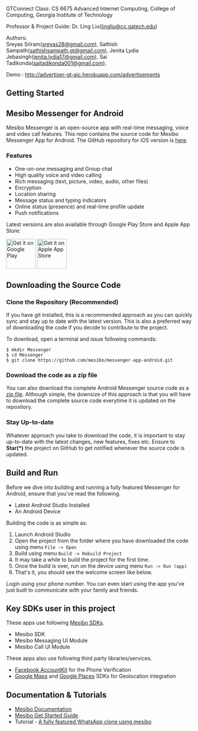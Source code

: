 GTConnect
Class: CS 6675 Advanced Internet Computing, College of Computing, Georgia Institute of Technology

Professor & Project Guide: Dr. Ling Liu(lingliu@cc.gatech.edu)

Authors:  
      Sreyas Sriram(sreyas28@gmail.com),
      Sathish Sampath(sathishsampath.gt@gmail.com),
	    Jenita Lydia Jebasingh(jenita.lydia17@gmail.com),
	    Sai Tadikonda(saitadikonda001@gmail.com),
	    

Demo : http://advertiser-gt-aic.herokuapp.com/advertisements

## Getting Started

## Mesibo Messenger for Android
Mesibo Messenger is an open-source app with real-time messaging, voice and video call features. This repo contains the source code for Mesibo Messenger App for Android. The GitHub repository for iOS version is [here](https://github.com/mesibo/messenger-app-ios).

### Features
- One-on-one messaging and Group chat
- High quality voice and video calling
- Rich messaging (text, picture, video, audio, other files)
- Encryption 
- Location sharing
- Message status and typing indicators
- Online status (presence) and real-time profile update
- Push notifications

Latest versions are also available through Google Play Store and Apple App Store:

<a href="https://play.google.com/store/apps/details?id=com.mesibo.mesiboapplication"><img
  alt="Get it on Google Play" height="80"
  src="https://play.google.com/intl/en_us/badges/images/generic/en_badge_web_generic.png" /></a> <a href="https://itunes.apple.com/us/app/mesibo-realtime-messaging-voice-video/id1222921751"><img
  alt="Get it on Apple App Store" height="80"
  src="https://mesibo.com/documentation/images/app/apple_app_store.png" /></a>

## Downloading the Source Code

### Clone the Repository (Recommended)
If you have git installed, this is a recommended approach as you can quickly sync and stay up to date with the latest version. This is also a preferred way of downloading the code if you decide to contribute to the project. 

To download, open a terminal and issue following commands:

    $ mkdir Messenger
    $ cd Messenger
    $ git clone https://github.com/mesibo/messenger-app-android.git

### Download the code as a zip file
You can also download the complete Android Messenger source code as a [zip file](https://github.com/mesibo/messenger-app-android/archive/master.zip). Although simple, the downsize of this approach is that you will have to download the complete source code everytime it is updated on the repository. 

### Stay Up-to-date
Whatever approach you take to download the code, it is important to stay up-to-date with the latest changes, new features, fixes etc. Ensure to **Star(*)** the project on GitHub to get notified whenever the source code is updated. 

## Build and Run

Before we dive into building and running a fully featured Messenger for Android, ensure that you've read the following.

 - Latest Android Studio Installed
 - An Android Device

Building the code is as simple as:

 1. Launch Android Studio
 2. Open the project from the folder where you have downloaded the code using menu `File -> Open`
 3. Build using menu `Build -> Rebuild Project`
 4. It may take a while to build the project for the first time. 
 5. Once the build is over, run on the device using menu `Run -> Run (app)`
 6. That's it, you should see the welcome screen like below.

Login using your phone number. You can even start using the app you've just built to communicate with your family and friends.

## Key SDKs user in this project

These apps use following [Mesibo SDKs](https://mesibo.com).

- Mesibo SDK
- Mesibo Messaging UI Module
- Mesibo Call UI Module

These apps also use following third party libraries/services.

- [Facebook AccountKit](https://www.accountkit.com/) for the Phone Verification
- [Google Maps](https://developers.google.com/maps/documentation/) and [Google Places](https://cloud.google.com/maps-platform/places/) SDKs for Geolocation integration 

## Documentation & Tutorials

- [Mesibo Documentation](https://mesibo.com/documentation/) 
- [Mesibo Get Started Guide](https://mesibo.com/documentation/get-started/).
- Tutorial - [A fully featured WhatsApp clone using mesibo](https://mesibo.com/documentation/tutorials/open-source-whatsapp-clone/)

